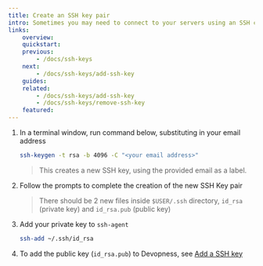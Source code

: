 ```yaml
---
title: Create an SSH key pair
intro: Sometimes you may need to connect to your servers using an SSH client to run terminal commands on your remote server. An SSH public key is used for secure authentication when you use an SSH client to connect to a server managed by Devopness. When you connect, you must provide the private key that matches the public key added to the remote server. Create an SSH private/public key pair to securely authenticate your server access on the new device. Several tools exist to generate SSH public/private key pairs. The following steps show how to generate an SSH key pair on UNIX and UNIX-like platforms.
links:
    overview:
    quickstart:
    previous:
        - /docs/ssh-keys
    next:
        - /docs/ssh-keys/add-ssh-key
    guides:
    related:
        - /docs/ssh-keys/add-ssh-key
        - /docs/ssh-keys/remove-ssh-key
    featured:
---
```


1. In a terminal window, run command below, substituting in your email address
    ```bash
    ssh-keygen -t rsa -b 4096 -C "<your email address>"
    ```
    > This creates a new SSH key, using the provided email as a label.
1. Follow the prompts to complete the creation of the new SSH Key pair
    > There should be 2 new files inside `$USER/.ssh` directory, `id_rsa` (private key) and `id_rsa.pub` (public key)
1. Add your private key to `ssh-agent`
    ```bash
    ssh-add ~/.ssh/id_rsa
    ```
1. To add the public key (`id_rsa.pub`) to Devopness, see [Add a SSH key](/docs/ssh-keys/add-ssh-key)
